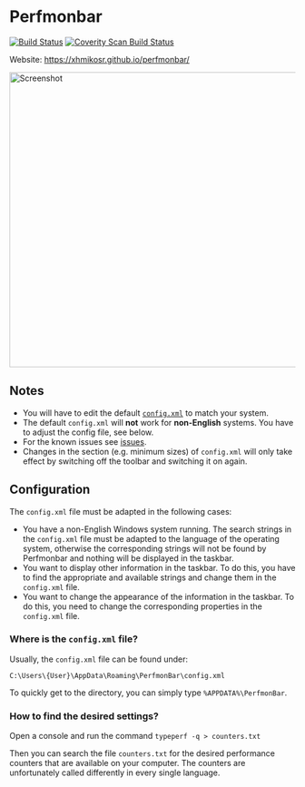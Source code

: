 # Perfmonbar

[![Build Status](https://img.shields.io/github/workflow/status/XhmikosR/perfmonbar/CI/main)](https://github.com/XhmikosR/perfmonbar/actions?query=workflow%3ACI+branch%3Amain)
[![Coverity Scan Build Status](https://img.shields.io/coverity/scan/1105.svg)](https://scan.coverity.com/projects/1105)

Website: <https://xhmikosr.github.io/perfmonbar/>

<img src="https://xhmikosr.github.io/perfmonbar/img/screenshot@2x.jpg" alt="Screenshot" width="520">

## Notes

* You will have to edit the default [`config.xml`](https://github.com/XhmikosR/perfmonbar/blob/main/src/config.xml) to match your system.
* The default `config.xml` will **not** work for **non-English** systems. You have to adjust the config file, see below.
* For the known issues see [issues](https://github.com/XhmikosR/perfmonbar/issues).
* Changes in the <settings> section (e.g. minimum sizes) of `config.xml` will only take effect by switching off the toolbar and switching it on again.

## Configuration

The `config.xml` file must be adapted in the following cases:

* You have a non-English Windows system running. The search strings in the `config.xml` file must be adapted to the language of the operating system, otherwise the corresponding strings will not be found by Perfmonbar and nothing will be displayed in the taskbar.
* You want to display other information in the taskbar. To do this, you have to find the appropriate and available strings and change them in the `config.xml` file.
* You want to change the appearance of the information in the taskbar. To do this, you need to change the corresponding properties in the `config.xml` file.

### Where is the `config.xml` file?

Usually, the `config.xml` file can be found under:

```text
C:\Users\{User}\AppData\Roaming\PerfmonBar\config.xml
```

To quickly get to the directory, you can simply type `%APPDATA%\PerfmonBar`.

### How to find the desired settings?

Open a console and run the command `typeperf -q > counters.txt`

Then you can search the file `counters.txt` for the desired performance counters that are available on your computer. The counters are unfortunately called differently in every single language.
